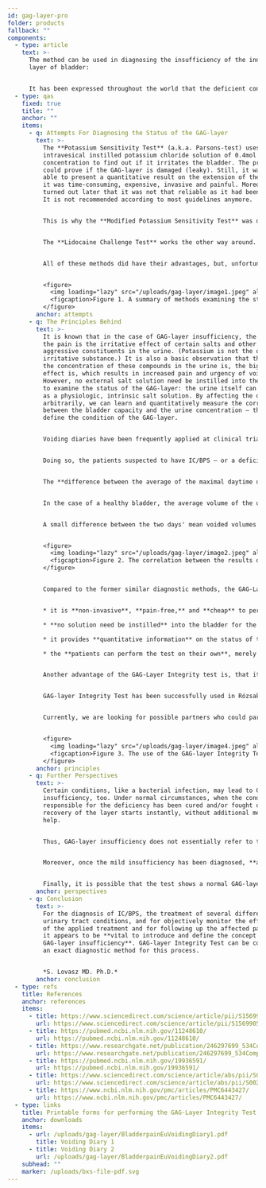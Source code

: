```yaml
---
id: gag-layer-pro
folder: products
fallback: ""
components:
  - type: article
    text: >-
      The method can be used in diagnosing the insufficiency of the inner mucus
      layer of bladder:


      It has been expressed throughout the world that the deficient condition of the protective GAG-layer of the bladder, which prevents the penetration of the urinary constituents into the bladder wall, is observed in several pathologic lower urinary tract conditions, such as interstitial cystitis/bladder pain syndrome (IC/BPS), chemo-cystitis and radiation cystitis (e.g. [1](#ref-1)). However, there is no widespread method for estimating the condition of the GAG-layer itself, which significantly hinders the possibility of diagnosing these conditions. Due to this, special issues are raised regarding IC/BPS, whose exact medical definition is still under constant discussion and whose diagnosis still lacks accurate methods.
  - type: qas
    fixed: true
    title: ""
    anchor: ""
    items:
      - q: Attempts For Diagnosing the Status of the GAG-layer
        text: >-
          The **Potassium Sensitivity Test** (a.k.a. Parsons-test) uses
          intravesical instilled potassium chloride solution of 0.4mol
          concentration to find out if it irritates the bladder. The procedure
          could prove if the GAG-layer is damaged (leaky). Still, it was not
          able to present a quantitative result on the extension of the damage;
          it was time-consuming, expensive, invasive and painful. Moreover, it
          turned out later that it was not that reliable as it had been thought.
          It is not recommended according to most guidelines anymore.


          This is why the **Modified Potassium Sensitivity Test** was developed. Using diluted potassium-chloride (0.2mol) results in a less painful process. Measuring the bladder capacity by filling the organ with potassium-chloride and with physiological sodium-chloride solution enables to get a quantitative result; the difference between the two maximal bladder capacities can be measured. The process, on the other hand, is still invasive and time-consuming.


          The **Lidocaine Challenge Test** works the other way around. In this case, the bladder is being filled with lidocaine, and if the pain lessens or ceases to exist, it becomes revealed that its source is indeed the bladder. The process itself is not painful but provides no quantitative data.


          All of these methods did have their advantages, but, unfortunately, were invasive, too, and none of them was quantitative and painless at the same time. To overcome these issues, **the GAG-layer Integrity Test** has been invented.


          <figure>
            <img loading="lazy" src="/uploads/gag-layer/image1.jpeg" alt=""/>
            <figcaption>Figure 1. A summary of methods examining the status of the GAG-layer</figcaption>
          </figure>
        anchor: attempts
      - q: The Principles Behind
        text: >-
          It is known that in the case of GAG-layer insufficiency, the cause of
          the pain is the irritative effect of certain salts and other
          aggressive constituents in the urine. (Potassium is not the only
          irritative substance.) It is also a basic observation that the bigger
          the concentration of these compounds in the urine is, the bigger the
          effect is, which results in increased pain and urgency of voiding.
          However, no external salt solution need be instilled into the bladder
          to examine the status of the GAG-layer: the urine itself can be used
          as a physiologic, intrinsic salt solution. By affecting the diuresis
          arbitrarily, we can learn and quantitatively measure the correlation
          between the bladder capacity and the urine concentration – thus,
          define the condition of the GAG-layer.


          Voiding diaries have been frequently applied at clinical trials evaluating the IC/BPS patients’ response to specific treatments or for differential diagnostic purposes (e.g. v,vi). However, none of these diaries have seemed to make a connection between the fluid intake (thus, the urine concentration) and the voided volume. GAG-layer integrity test, in contrast, is based on examining this correlation.


          Doing so, the patients suspected to have IC/BPS – or a deficient GAG-layer – are to fill in a 2-day voiding diary. On Day 1, they have to minimize the fluid intake so that the urine concentration will be high. On Day 2, they have to maximize the fluid intake to dilute the urine. During these two days, the patients are to hold their urine back as long as they can so that the maximum bladder capacity affected by the urine concentration can be learned given that they are asked to measure the volume (or the weight) of each maximal voided volume (called urine portions) during the daytime. (Night-time voiding has proven to be unreliable for the test.)


          The **difference between the average of the maximal daytime urine portions** on the first and the second day **provides quantitative information on the condition of the GAG-layer**. 


          In the case of a healthy bladder, the average volume of the urine portions does not show significant differences (less than 30%). In the case of a mild-to-moderate GAG-layer insufficiency, the difference may rise to 30-100%, whereas a difference of more than 100% (up to 400%) represents a severely damaged GAG-layer integrity. 


          A small difference between the two days' mean voided volumes **and** small voided volumes on both days represent an **end-stage, maximally shrunk bladder**. In this case the GAG-layer integrity test cannot be used reliably.


          <figure>
            <img loading="lazy" src="/uploads/gag-layer/image2.jpeg" alt="The more concentrated the urine is, the smaller the daytime mean voided volume is if the GAG-layer is not healthy"/>
            <figcaption>Figure 2. The correlation between the results of the GAG-layer integrity test and the status of the GAG-layer</figcaption>
          </figure>


          Compared to the former similar diagnostic methods, the GAG-Layer Integrity Test has significant advantages as follows: 


          * it is **non-invasive**, **pain-free,** and **cheap** to perform;

          * **no solution need be instilled** into the bladder for the test;

          * it provides **quantitative information** on the status of the GAG-layer;

          * the **patients can perform the test on their own**, merely by following the instructions;


          Another advantage of the GAG-Layer Integrity test is, that it can be applied not only for diagnosing IC/BPS but also for follow-up purposes. In this way, should the test be performed regularly, the therapist can learn whether the patient responds to the applied treatment and can use it to optimize the frequency of treatments.


          GAG-layer Integrity Test has been successfully used in Rózsakert Medical Center, Hungary, for years. 


          Currently, we are looking for possible partners who could participate in a multicentral clinical trial so that the efficiency of the test can be examined objectively. 


          <figure>
            <img loading="lazy" src="/uploads/gag-layer/image4.jpeg" alt=""/>
            <figcaption>Figure 3. The use of the GAG-layer Integrity Test during the treatment and the patient follow-up. This example shows that the patient responded to the instillation therapy, just as well as the time elapsed until the efficiency of the treatment started to become lower</figcaption>
          </figure>
        anchor: principles
      - q: Further Perspectives
        text: >-
          Certain conditions, like a bacterial infection, may lead to GAG-layer
          insufficiency, too. Under normal circumstances, when the condition
          responsible for the deficiency has been cured and/or fought off, the
          recovery of the layer starts instantly, without additional medical
          help.


          Thus, GAG-layer insufficiency does not essentially refer to the condition of IC/BPS. However, **if the insufficiency persists, or its cause re-occurs several times** (such as, in case of recurring urinary tract infections), **there is a chance that the early stage of IC/BPS develops**. Therefore, **identifying any GAG-layer insufficiency** may help prevent the occurrence of IC/BPS; it can have a **prophylactic function**.


          Moreover, once the mild insufficiency has been diagnosed, **administering GAG-layer replenishments can speed up the reconstruction of the healthy GAG-layer**. The test can be applied for follow-up purposes, as well, so that the therapist can constantly monitor the status of the GAG-layer – and the convalescence of the patient.


          Finally, it is possible that the test shows a normal GAG-layer in the case of a patient with severe pelvic pain. This may inform the therapist before applying an expensive and time-consuming treatment that the source of the pain might not be the bladder. Further examinations may confirm or deny the suspicion of IC/BPS, which can be important for categorizing the patients, choosing the assumingly most suitable treatment. **This process may help the classification of IC/BPS, too**.
        anchor: perspectives
      - q: Conclusion
        text: >-
          For the diagnosis of IC/BPS, the treatment of several different lower
          urinary tract conditions, and for objectively monitor the efficiency
          of the applied treatment and for following up the affected patients,
          it appears to be **vital to introduce and define the concept of
          GAG-layer insufficiency**. GAG-layer Integrity Test can be considered
          an exact diagnostic method for this process.


          *S. Lovasz MD. Ph.D.*
        anchor: conclusion
  - type: refs
    title: References
    anchor: references
    items:
      - title: https://www.sciencedirect.com/science/article/pii/S156990561100056X?casa_token=cFwAQKtrctMAAAAA:oEgDy9LQCpoRKJIzxAu3BNsV3L-DyQmssnPlN4mAJnwY5-VLx6G6LJKB7H1_SPL7AJgj-Rc7
        url: https://www.sciencedirect.com/science/article/pii/S156990561100056X?casa_token=cFwAQKtrctMAAAAA:oEgDy9LQCpoRKJIzxAu3BNsV3L-DyQmssnPlN4mAJnwY5-VLx6G6LJKB7H1_SPL7AJgj-Rc7
      - title: https://pubmed.ncbi.nlm.nih.gov/11248610/
        url: https://pubmed.ncbi.nlm.nih.gov/11248610/
      - title: https://www.researchgate.net/publication/246297699_534Comparative_assessment_of_maximal_bladder_capacity_09_NaCl_VS_02_M_KCl_before_and_after_therapy_for_interstitial_cystitis
        url: https://www.researchgate.net/publication/246297699_534Comparative_assessment_of_maximal_bladder_capacity_09_NaCl_VS_02_M_KCl_before_and_after_therapy_for_interstitial_cystitis
      - title: https://pubmed.ncbi.nlm.nih.gov/19936591/
        url: https://pubmed.ncbi.nlm.nih.gov/19936591/
      - title: https://www.sciencedirect.com/science/article/abs/pii/S0022534717414789
        url: https://www.sciencedirect.com/science/article/abs/pii/S0022534717414789
      - title: https://www.ncbi.nlm.nih.gov/pmc/articles/PMC6443427/
        url: https://www.ncbi.nlm.nih.gov/pmc/articles/PMC6443427/
  - type: links
    title: Printable forms for performing the GAG-Layer Integrity Test
    anchor: downloads
    items:
      - url: /uploads/gag-layer/BladderpainEuVoidingDiary1.pdf
        title: Voiding Diary 1
      - title: Voiding Diary 2
        url: /uploads/gag-layer/BladderpainEuVoidingDiary2.pdf
    subhead: ""
    marker: /uploads/bxs-file-pdf.svg
---
```

